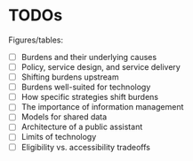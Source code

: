 # TODOs

Figures/tables:
- [ ] Burdens and their underlying causes
- [ ] Policy, service design, and service delivery
- [ ] Shifting burdens upstream
- [ ] Burdens well-suited for technology
- [ ] How specific strategies shift burdens
- [ ] The importance of information management
- [ ] Models for shared data
- [ ] Architecture of a public assistant
- [ ] Limits of technology
- [ ] Eligibility vs. accessibility tradeoffs
